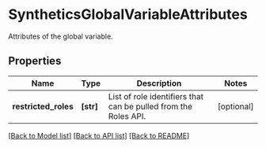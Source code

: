 # SyntheticsGlobalVariableAttributes

Attributes of the global variable.

## Properties

| Name                 | Type      | Description                                                     | Notes      |
| -------------------- | --------- | --------------------------------------------------------------- | ---------- |
| **restricted_roles** | **[str]** | List of role identifiers that can be pulled from the Roles API. | [optional] |

[[Back to Model list]](README.md#documentation-for-models) [[Back to API list]](README.md#documentation-for-api-endpoints) [[Back to README]](README.md)
